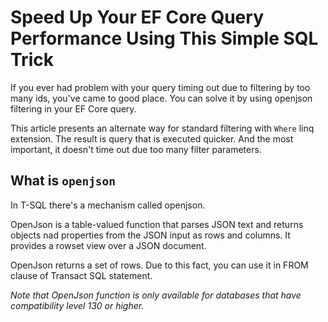 # Speed Up Your EF Core Query Performance Using This Simple SQL Trick

If you ever had problem with your query timing out due to filtering by too many ids, you've came to good place.
You can solve it by using openjson filtering in your EF Core query.

This article presents an alternate way for standard filtering with `Where` linq extension.
The result is query that is executed quicker. And the most important, it doesn't time out due too many filter parameters.

## What is `openjson`

In T-SQL there's a mechanism called openjson.

OpenJson is a table-valued function that parses JSON text and returns objects nad properties from the JSON input as rows and columns.
It provides a rowset view over a JSON document.

OpenJson returns a set of rows. Due to this fact, you can use it in FROM clause of Transact SQL statement.

_Note that OpenJson function is only available for databases that have compatibility level 130 or higher._
